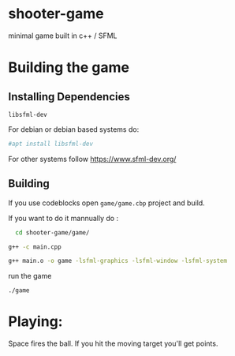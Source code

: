 # shooter-game
minimal game built in c++ / SFML

# Building the game
## Installing Dependencies
`libsfml-dev`

For debian or debian based systems do:
```sh
#apt install libsfml-dev
```
For other systems follow https://www.sfml-dev.org/

## Building
If you use codeblocks open `game/game.cbp` project and build.

If you want to do it mannually do :
```sh
  cd shooter-game/game/
```
```sh
g++ -c main.cpp
```
```sh
g++ main.o -o game -lsfml-graphics -lsfml-window -lsfml-system
```
run the game
```
./game
```

# Playing:
Space fires the ball. If you hit the moving target you'll get points.
